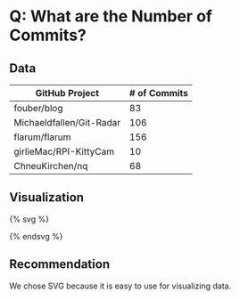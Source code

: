 # Q: What are the Number of Commits?

## Data

|GitHub Project| # of Commits|
|--|--|
|fouber/blog| 83|
|Michaeldfallen/Git-Radar|106|
|flarum/flarum|156|
|girlieMac/RPI-KittyCam|10|
|ChneuKirchen/nq|68|

## Visualization

{% svg %}

<rect x="0" width="20" height="20" style="fill:rgb(0,0,255);stroke-width:3;stroke:rgb(0,0,0)" />
<rect x="30" width="20" height="25" style="fill:rgb(0,0,255);stroke-width:3;stroke:rgb(0,0,0)" />
<rect x="60" width="20" height="37" style="fill:rgb(0,0,255);stroke-width:3;stroke:rgb(0,0,0)" />
<rect x="90" width="20" height="14" style="fill:rgb(0,0,255);stroke-width:3;stroke:rgb(0,0,0)" />
<rect x="120" width="20" height="3" style="fill:rgb(0,0,255);stroke-width:3;stroke:rgb(0,0,0)" />
<rect x="120" width="20" height="16" style="fill:rgb(0,0,255);stroke-width:3;stroke:rgb(0,0,0)" />

{% endsvg %}


## Recommendation

We chose SVG because it is easy to use for visualizing data.